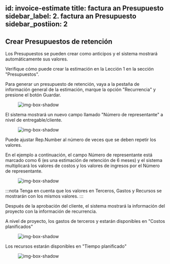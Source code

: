 id:  invoice-estimate
title: factura an Presupuesto
sidebar_label: 2. factura an Presupuesto
sidebar_postiion: 2
---

## Crear Presupuestos de retención

Los Presupuestos se pueden crear como anticipos y el sistema mostrará automáticamente sus valores.

Verifique cómo puede crear la estimación en la Lección 1 en la sección "Presupuestos".

Para generar un presupuesto de retención, vaya a la pestaña de información general de la estimación, marque la opción "Recurrencia" y presione el botón Guardar.

<figure>

![img-box-shadow](/img/university/estimates/estimates-lesson2-1.png)
<figcaption></figcaption>
</figure>

El sistema mostrará un nuevo campo llamado "Número de representante" a nivel de entregable/cliente. 

<figure>

![img-box-shadow](/img/university/estimates/estimates-lesson2-2.png)
<figcaption></figcaption>
</figure>

Puede ajustar Rep.Number al número de veces que se deben repetir los valores.

En el ejemplo a continuación, el campo Número de representante está marcado como 6 (es una estimación de retención de 6 meses) y el sistema multiplicará los valores de costos y los valores de ingresos por el Número de representante.

<figure>

![img-box-shadow](/img/university/estimates/estimates-lesson2-3.png)
<figcaption></figcaption>
</figure>

:::nota
Tenga en cuenta que los valores en Terceros, Gastos y Recursos se mostrarán con los mismos valores.
:::

Después de la aprobación del cliente, el sistema mostrará la información del proyecto con la información de recurrencia.

A nivel de proyecto, los gastos de terceros y estarán disponibles en "Costos planificados"

 

<figure>

![img-box-shadow](/img/university/estimates/estimates-lesson2-4.png)
<figcaption></figcaption>
</figure>

Los recursos estarán disponibles en "Tiempo planificado"

<figure>

![img-box-shadow](/img/university/estimates/estimates-lesson2-5.png)
<figcaption></figcaption>
</figure>
